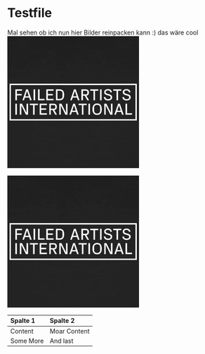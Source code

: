 # Testfile

Mal sehen ob ich nun hier Bilder reinpacken kann :)
das wäre cool
![Failed Artists](https://raw.githubusercontent.com/dkgrieshammer/dkgrieshammer.github.io/master/_posts/2018-05-18-test/failed_artists_logo.png)

![betterlink](failed_artists_logo.png)

| Spalte 1 | Spalte 2 |
|:--|:--|
| Content | Moar Content |
| Some More | And last |
